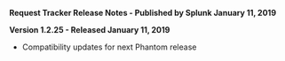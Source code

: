 **Request Tracker Release Notes - Published by Splunk January 11, 2019**


**Version 1.2.25 - Released January 11, 2019**

* Compatibility updates for next Phantom release
